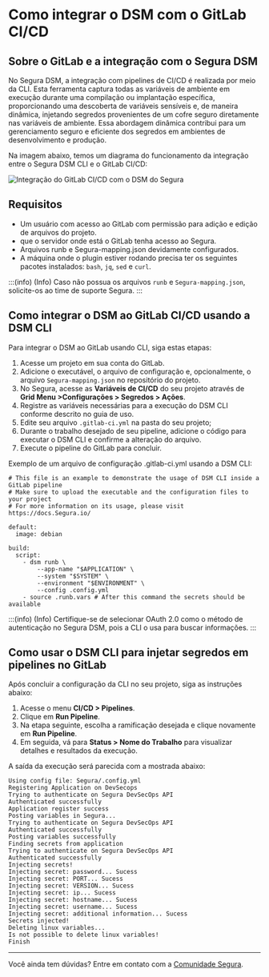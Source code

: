 # Como integrar o DSM com o GitLab CI/CD

## Sobre o GitLab e a integração com o Segura DSM

No Segura DSM, a integração com pipelines de CI/CD é realizada por meio da CLI. Esta ferramenta captura todas as variáveis de ambiente em execução durante uma compilação ou implantação específica, proporcionando uma descoberta de variáveis sensíveis e, de maneira dinâmica, injetando segredos provenientes de um cofre seguro diretamente nas variáveis de ambiente. Essa abordagem dinâmica contribui para um gerenciamento seguro e eficiente dos segredos em ambientes de desenvolvimento e produção.

Na imagem abaixo, temos um diagrama do funcionamento da integração entre o Segura DSM CLI e o GitLab CI/CD:

![Integração do GitLab CI/CD com o DSM do Segura](https://cdn.document360.io/5a1d58df-64ce-42a2-8b23-688477d32f33/Images/Documentation/image-FETKVZ3B.png)

## Requisitos

* Um usuário com acesso ao GitLab com permissão para adição e edição de arquivos do projeto.
* que o servidor onde está o GitLab tenha acesso ao Segura.
* Arquivos runb e Segura-mapping.json devidamente configurados.
* A máquina onde o plugin estiver rodando precisa ter os seguintes pacotes instalados: `bash`, `jq`, `sed` e `curl`.

:::(info) (Info)
Caso não possua os arquivos `runb` e `Segura-mapping.json`, solicite-os ao time de suporte Segura.
:::

## Como integrar o DSM ao GitLab CI/CD usando a DSM CLI

Para integrar o DSM ao GitLab usando CLI, siga estas etapas:

1. Acesse um projeto em sua conta do GitLab.
2. Adicione o executável, o arquivo de configuração e, opcionalmente, o arquivo `Segura-mapping.json` no repositório do projeto.
3. No Segura, acesse as **Variáveis de CI/CD** do seu projeto através de **Grid Menu >Configurações > Segredos > Ações**.
4. Registre as variáveis necessárias para a execução do DSM CLI conforme descrito no guia de uso.
5. Edite seu arquivo `.gitlab-ci.yml` na pasta do seu projeto;
6. Durante o trabalho desejado de seu pipeline, adicione o código para executar o DSM CLI e confirme a alteração do arquivo.
7. Execute o pipeline do GitLab para concluir.

Exemplo de um arquivo de configuração .gitlab-ci.yml usando a DSM CLI:

```
# This file is an example to demonstrate the usage of DSM CLI inside a GitLab pipeline
# Make sure to upload the executable and the configuration files to your project
# For more information on its usage, please visit https://docs.Segura.io/

default:
  image: debian

build:
  script:
    - dsm runb \
        --app-name "$APPLICATION" \
        --system "$SYSTEM" \
        --environment "$ENVIRONMENT" \
        --config .config.yml
    - source .runb.vars # After this command the secrets should be available
```

:::(info) (Info)
Certifique-se de selecionar OAuth 2.0 como o método de autenticação no Segura DSM, pois a CLI o usa para buscar informações.
:::

## Como usar o DSM CLI para injetar segredos em pipelines no GitLab

Após concluir a configuração da CLI no seu projeto, siga as instruções abaixo:

1. Acesse o menu **CI/CD > Pipelines**.
2. Clique em **Run Pipeline**.
3. Na etapa seguinte, escolha a ramificação desejada e clique novamente em **Run Pipeline**.
4. Em seguida, vá para **Status > Nome do Trabalho** para visualizar detalhes e resultados da execução.

A saída da execução será parecida com a mostrada abaixo:

```
Using config file: Segura/.config.yml
Registering Application on DevSecops
Trying to authenticate on Segura DevSecOps API
Authenticated successfully
Application register success
Posting variables in Segura...
Trying to authenticate on Segura DevSecOps API
Authenticated successfully
Posting variables successfully
Finding secrets from application
Trying to authenticate on Segura DevSecOps API
Authenticated successfully
Injecting secrets!
Injecting secret: password... Sucess
Injecting secret: PORT... Sucess
Injecting secret: VERSION... Sucess
Injecting secret: ip... Sucess
Injecting secret: hostname... Sucess
Injecting secret: username... Sucess
Injecting secret: additional information... Sucess
Secrets injected!
Deleting linux variables...
Is not possible to delete linux variables!
Finish
```

---

Você ainda tem dúvidas? Entre em contato com a [Comunidade Segura](https://community.Segura.io/).